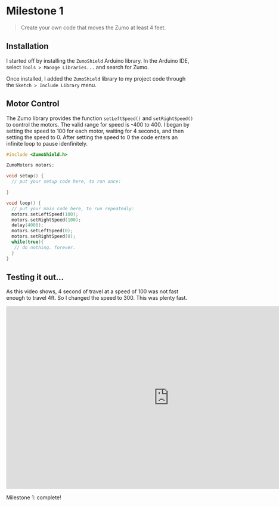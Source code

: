 # Milestone 1

> Create your own code that moves the Zumo at least 4 feet.

## Installation

I started off by installing the `ZumoShield` Arduino library. In the Arduino IDE, select `Tools > Manage Libraries...` and search for Zumo. 

Once installed, I added the `ZumoShield` library to my project code through the `Sketch > Include Library` menu.

## Motor Control

The Zumo library provides the function `setLeftSpeed()` and `setRightSpeed()` to control the motors. The valid range for speed is -400 to 400. I began by setting the speed to 100 for each motor, waiting for 4 seconds, and then setting the speed to 0. After setting the speed to 0 the code enters an infinite loop to pause idenfinitely.

```c
#include <ZumoShield.h>

ZumoMotors motors;

void setup() {
  // put your setup code here, to run once:

}

void loop() {
  // put your main code here, to run repeatedly:
  motors.setLeftSpeed(100);
  motors.setRightSpeed(100);
  delay(4000);
  motors.setLeftSpeed(0);
  motors.setRightSpeed(0);
  while(true){
   // do nothing. forever. 
  }
}
```

## Testing it out...

As this video shows, 4 second of travel at a speed of 100 was not fast enough to travel 4ft. So I changed the speed to 300. This was plenty fast.

<iframe width="871" height="490" src="https://www.youtube.com/embed/q5z4fuUra2Q" frameborder="0" allow="accelerometer; autoplay; encrypted-media; gyroscope; picture-in-picture" allowfullscreen></iframe>

Milestone 1: complete!

